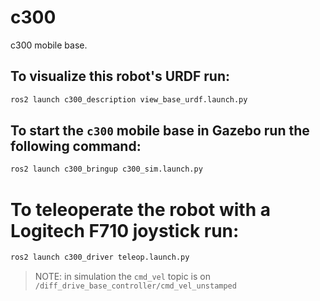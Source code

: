 # c300
c300 mobile base.

## To visualize this robot's URDF run:
``` bash
ros2 launch c300_description view_base_urdf.launch.py
```

## To start the `c300` mobile base in Gazebo run the following command:
``` bash
ros2 launch c300_bringup c300_sim.launch.py
```

# To teleoperate the robot with a Logitech F710 joystick run:
``` bash
ros2 launch c300_driver teleop.launch.py
```
> NOTE: in simulation the `cmd_vel` topic is on `/diff_drive_base_controller/cmd_vel_unstamped`